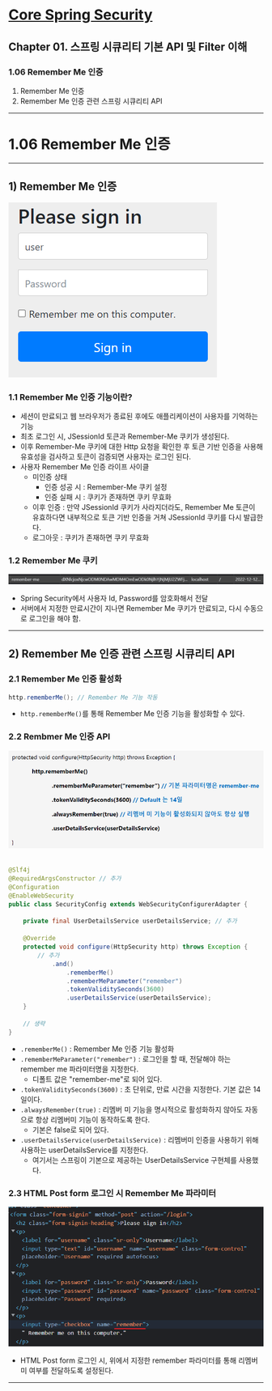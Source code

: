 # <a href = "../README.md" target="_blank">Core Spring Security</a>
## Chapter 01. 스프링 시큐리티 기본 API 및 Filter 이해
### 1.06 Remember Me 인증
1) Remember Me 인증
2) Remember Me 인증 관련 스프링 시큐리티 API

---

# 1.06 Remember Me 인증

---

## 1) Remember Me 인증
![remember-me](img/remember-me.png)

### 1.1 Remember Me 인증 기능이란?
- 세션이 만료되고 웹 브라우저가 종료된 후에도 애플리케이션이 사용자를 기억하는 기능
- 최초 로그인 시, JSessionId 토큰과 Remember-Me 쿠키가 생성된다.
- 이후 Remember-Me 쿠키에 대한 Http 요청을 확인한 후 토큰 기반 인증을 사용해 유효성을 검사하고 토큰이 검증되면 사용자는 로그인 된다.
- 사용자 Remember Me 인증 라이프 사이클 
  - 미인증 상태
    - 인증 성공 시 : Remember-Me 쿠키 설정
    - 인증 실패 시 : 쿠키가 존재하면 쿠키 무효화
  - 이후 인증 : 만약 JSessionId 쿠키가 사라지더라도, Remember Me 토큰이 유효하다면 내부적으로 토큰 기반 인증을 거쳐 JSessionId 쿠키를
  다시 발급한다.
  - 로그아웃 : 쿠키가 존재하면 쿠키 무효화

### 1.2 Remember Me 쿠키
![remember-me-cookie](img/remember-me-cookie.png)

- Spring Security에서 사용자 Id, Password를 암호화해서 전달
- 서버에서 지정한 만료시간이 지나면 Remember Me 쿠키가 만료되고, 다시 수동으로 로그인을 해야 함.

---

## 2) Remember Me 인증 관련 스프링 시큐리티 API

### 2.1 Remember Me 인증 활성화
```java
http.rememberMe(); // Remember Me 기능 작동
```
- `http.rememberMe()`를 통해 Remember Me 인증 기능을 활성화할 수 있다.

### 2.2 Rembmer Me 인증 API
![img.png](img/remember-me-api.png)

```java

@Slf4j
@RequiredArgsConstructor // 추가
@Configuration
@EnableWebSecurity
public class SecurityConfig extends WebSecurityConfigurerAdapter {

    private final UserDetailsService userDetailsService; // 추가

    @Override
    protected void configure(HttpSecurity http) throws Exception {
        // 추가
            .and()
                .rememberMe()
                .rememberMeParameter("remember")
                .tokenValiditySeconds(3600)
                .userDetailsService(userDetailsService);
    }

    // 생략
}

```

- `.rememberMe()` : Remember Me 인증 기능 활성화
- `.rememberMeParameter("remember")` : 로그인을 할 때, 전달해야 하는 remember me 파라미터명을 지정한다.
  - 디폴트 값은 "remember-me"로 되어 있다.
- `.tokenValiditySeconds(3600)` : 초 단위로, 만료 시간을 지정한다. 기본 값은 14일이다.
- `.alwaysRemember(true)` : 리멤버 미 기능을 명시적으로 활성화하지 않아도 자동으로 항상 리멤버미 기능이 동작하도록 한다.
  - 기본은 false로 되어 있다.
- `.userDetailsService(userDetailsService)` : 리멤버미 인증을 사용하기 위해 사용하는 userDetailsService를 지정한다.
  - 여기서는 스프링이 기본으로 제공하는 UserDetailsService 구현체를 사용했다.


### 2.3 HTML Post form 로그인 시 Remember Me 파라미터
![remember-me-html](img/remember-me-html.png)

- HTML Post form 로그인 시, 위에서 지정한 remember 파라미터를 통해 리멤버미 여부를 전달하도록 설정된다.

---
